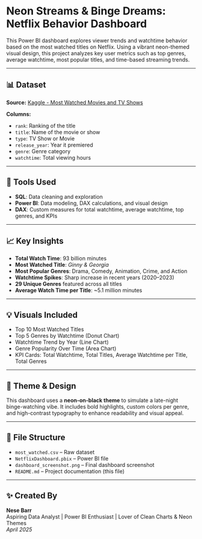 # Neon Streams & Binge Dreams: Netflix Behavior Dashboard

This Power BI dashboard explores viewer trends and watchtime behavior based on the most watched titles on Netflix. Using a vibrant neon-themed visual design, this project analyzes key user metrics such as top genres, average watchtime, most popular titles, and time-based streaming trends.

---

## 📊 Dataset

**Source:** [Kaggle - Most Watched Movies and TV Shows](https://www.kaggle.com/datasets/shiivvvaam/most-watched-movies-and-tv-shows)

**Columns:**
- `rank`: Ranking of the title
- `title`: Name of the movie or show
- `type`: TV Show or Movie
- `release_year`: Year it premiered
- `genre`: Genre category
- `watchtime`: Total viewing hours

---

## 🔧 Tools Used

- **SQL**: Data cleaning and exploration
- **Power BI**: Data modeling, DAX calculations, and visual design
- **DAX**: Custom measures for total watchtime, average watchtime, top genres, and KPIs

---

## 📈 Key Insights

- **Total Watch Time**: 93 billion minutes
- **Most Watched Title**: *Ginny & Georgia*
- **Most Popular Genres**: Drama, Comedy, Animation, Crime, and Action
- **Watchtime Spikes**: Sharp increase in recent years (2020–2023)
- **29 Unique Genres** featured across all titles
- **Average Watch Time per Title**: ~5.1 million minutes

---

## 💡 Visuals Included

- Top 10 Most Watched Titles
- Top 5 Genres by Watchtime (Donut Chart)
- Watchtime Trend by Year (Line Chart)
- Genre Popularity Over Time (Area Chart)
- KPI Cards: Total Watchtime, Total Titles, Average Watchtime per Title, Total Genres

---

## 🎨 Theme & Design

This dashboard uses a **neon-on-black theme** to simulate a late-night binge-watching vibe. It includes bold highlights, custom colors per genre, and high-contrast typography to enhance readability and visual appeal.

---

## 📁 File Structure

- `most_watched.csv` – Raw dataset
- `NetflixDashboard.pbix` – Power BI file
- `dashboard_screenshot.png` – Final dashboard screenshot
- `README.md` – Project documentation (this file)

---

## ✨ Created By

**Nese Barr**  
Aspiring Data Analyst | Power BI Enthusiast | Lover of Clean Charts & Neon Themes  
*April 2025*
